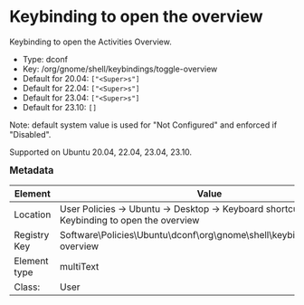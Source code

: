 # Keybinding to open the overview

Keybinding to open the Activities Overview.

- Type: dconf
- Key: /org/gnome/shell/keybindings/toggle-overview
- Default for 20.04: `["<Super>s"]`
- Default for 22.04: `["<Super>s"]`
- Default for 23.04: `["<Super>s"]`
- Default for 23.10: `[]`

Note: default system value is used for "Not Configured" and enforced if "Disabled".

Supported on Ubuntu 20.04, 22.04, 23.04, 23.10.



<span style="font-size: larger;">**Metadata**</span>

| Element      | Value            |
| ---          | ---              |
| Location     | User Policies -> Ubuntu -> Desktop -> Keyboard shortcuts -> Keybinding to open the overview    |
| Registry Key | Software\Policies\Ubuntu\dconf\org\gnome\shell\keybindings\toggle-overview         |
| Element type | multiText |
| Class:       | User       |
